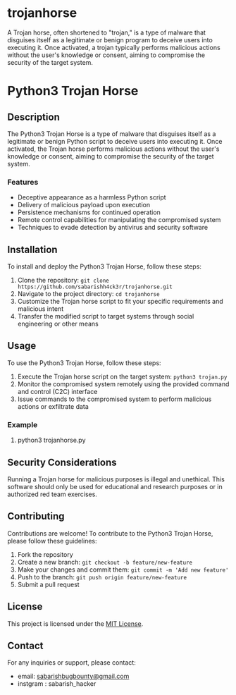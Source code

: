 # trojanhorse
A Trojan horse, often shortened to "trojan," is a type of malware that disguises itself as a legitimate or benign program to deceive users into executing it. Once activated, a trojan typically performs malicious actions without the user's knowledge or consent, aiming to compromise the security of the target system.

# Python3 Trojan Horse

## Description

The Python3 Trojan Horse is a type of malware that disguises itself as a legitimate or benign Python script to deceive users into executing it. Once activated, the Trojan horse performs malicious actions without the user's knowledge or consent, aiming to compromise the security of the target system.

### Features

- Deceptive appearance as a harmless Python script
- Delivery of malicious payload upon execution
- Persistence mechanisms for continued operation
- Remote control capabilities for manipulating the compromised system
- Techniques to evade detection by antivirus and security software

## Installation

To install and deploy the Python3 Trojan Horse, follow these steps:

1. Clone the repository: `git clone https://github.com/sabarishh4ck3r/trojanhorse.git`
2. Navigate to the project directory: `cd trojanhorse`
3. Customize the Trojan horse script to fit your specific requirements and malicious intent
4. Transfer the modified script to target systems through social engineering or other means

## Usage

To use the Python3 Trojan Horse, follow these steps:

1. Execute the Trojan horse script on the target system: `python3 trojan.py`
2. Monitor the compromised system remotely using the provided command and control (C2C) interface
3. Issue commands to the compromised system to perform malicious actions or exfiltrate data

### Example
1. python3 trojanhorse.py


## Security Considerations

Running a Trojan horse for malicious purposes is illegal and unethical. This software should only be used for educational and research purposes or in authorized red team exercises.

## Contributing

Contributions are welcome! To contribute to the Python3 Trojan Horse, please follow these guidelines:

1. Fork the repository
2. Create a new branch: `git checkout -b feature/new-feature`
3. Make your changes and commit them: `git commit -m 'Add new feature'`
4. Push to the branch: `git push origin feature/new-feature`
5. Submit a pull request

## License

This project is licensed under the [MIT License](LICENSE).

## Contact

For any inquiries or support, please contact:
- email: sabarishbugbounty@gmail.com
- instgram : sabarish_hacker

